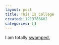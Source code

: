 ```yaml
---
layout: post
title: This Is College
created: 1213766602
categories: []
---
```

I am totally [swamped.](http://www.comics.com/comics/pearls/archive/pearls-20080618.html)
